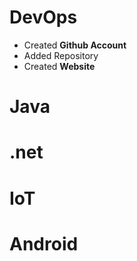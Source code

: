 # DevOps
- Created **Github Account**
- Added Repository
- Created **Website**

# Java

# .net

# IoT

# Android
